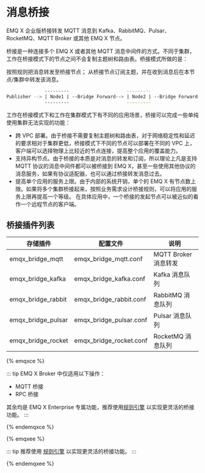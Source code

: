 # 消息桥接

EMQ X 企业版桥接转发 MQTT 消息到 Kafka、RabbitMQ、Pulsar、RocketMQ、MQTT Broker 或其他 EMQ X 节点。

桥接是一种连接多个 EMQ X 或者其他 MQTT 消息中间件的方式。不同于集群，工作在桥接模式下的节点之间不会复制主题树和路由表。桥接模式所做的是：

按照规则把消息转发至桥接节点；
从桥接节点订阅主题，并在收到消息后在本节点/集群中转发该消息。

```bash
              ---------                     ---------                     ---------
Publisher --> | Node1 | --Bridge Forward--> | Node2 | --Bridge Forward--> | Node3 | --> Subscriber
              ---------                     ---------                     ---------
```

工作在桥接模式下和工作在集群模式下有不同的应用场景，桥接可以完成一些单纯使用集群无法实现的功能：

- 跨 VPC 部署。由于桥接不需要复制主题树和路由表，对于网络稳定性和延迟的要求相对于集群更低，桥接模式下不同的节点可以部署在不同的 VPC 上，客户端可以选择物理上比较近的节点连接，提高整个应用的覆盖能力。
- 支持异构节点。由于桥接的本质是对消息的转发和订阅，所以理论上凡是支持 MQTT 协议的消息中间件都可以被桥接到 EMQ X，甚至一些使用其他协议的消息服务，如果有协议适配器，也可以通过桥接转发消息过去。
- 提高单个应用的服务上限。由于内部的系统开销，单个的 EMQ X 有节点数上限。如果将多个集群桥接起来，按照业务需求设计桥接规则，可以将应用的服务上限再提高一个等级。
在具体应用中，一个桥接的发起节点可以被近似的看作一个远程节点的客户端。

## 桥接插件列表

| 存储插件                 | 配置文件                      | 说明               |
| -------------------- | ------------------------- | ---------------- |
| emqx_bridge_mqtt   | emqx_bridge_mqtt.conf   | MQTT Broker 消息转发 |
| emqx_bridge_kafka  | emqx_bridge_kafka.conf  | Kafka 消息队列       |
| emqx_bridge_rabbit | emqx_bridge_rabbit.conf | RabbitMQ 消息队列    |
| emqx_bridge_pulsar | emqx_bridge_pulsar.conf | Pulsar 消息队列      |
| emqx_bridge_rocket | emqx_bridge_rocket.conf | RocketMQ 消息队列    |

{% emqxce %}

::: tip
EMQ X Broker 中仅适用以下操作：

- MQTT 桥接
- RPC 桥接

其余均是 EMQ X Enterprise 专属功能，推荐使用[规则引擎](../rule/rule-engine.md) 以实现更灵活的桥接功能。
:::

{% endemqxce %}

{% emqxee %}

::: tip
推荐使用
[规则引擎](../rule/rule-engine.md)
以实现更灵活的桥接功能。
:::

{% endemqxee %}
